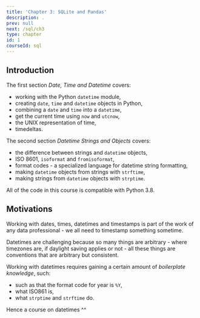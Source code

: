 ```yaml
---
title: 'Chapter 3: SQLite and Pandas'
description: .
prev: null
next: /sql/ch3
type: chapter
id: 1
courseId: sql
---
```



<exercise id="1" title="Introduction & Motivations" >

## Introduction

The first section *Date, Time and Datetime* covers:

- working with the Python `datetime` module,
- creating `date`, `time` and `datetime` objects in Python,
- combining a `date` and `time` into a `datetime`,
- get the current time using `now` and `utcnow`,
- the UNIX representation of time,
- timedeltas.

The second section *Datetime Strings and Objects* covers:

- the difference between strings and `datetime` objects,
- ISO 8601, `isoformat` and `fromisoformat`,
- format codes - a specialized language for datetime string formatting,
- making `datetime` objects from strings with `strftime`,
- making strings from `datetime` objects with `strptime`.

All of the code in this course is compatible with Python 3.8.


## Motivations

Working with dates, times, datetimes and timestamps is part of the work of any data professional - we all need to timestamp something sometime.

Datetimes are challenging because so many things are arbitrary - where timezones are, if daylight saving applies or not - all these things are conventions that are arbitrary but consistent.

Working with datetimes requires gaining a certain amount of *boilerplate knowledge*, such:

- such as that the format code for year is `%Y`,
- what ISO861 is,
- what `strptime` and `strftime` do.

Hence a course on datetimes ^^

</exercise>

<exercise id="2" title="Common SQL Databases">

</exercise>
